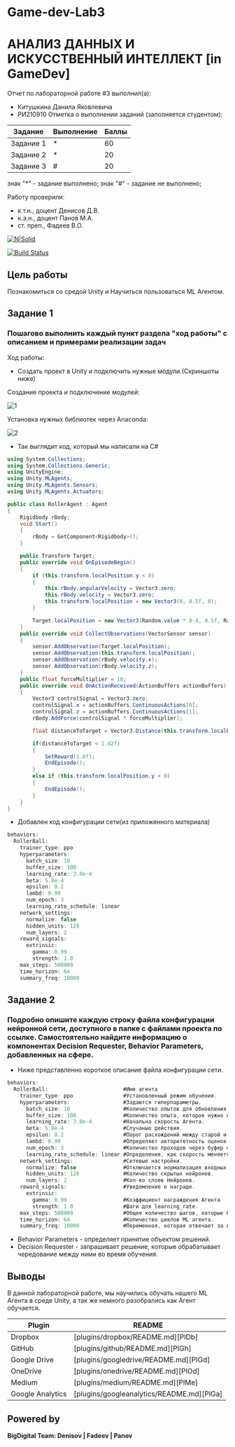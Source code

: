# Game-dev-Lab3
# АНАЛИЗ ДАННЫХ И ИСКУССТВЕННЫЙ ИНТЕЛЛЕКТ [in GameDev]
Отчет по лабораторной работе #3 выполнил(а):
- Китушкина Данила Яковлевича
- РИ210910
Отметка о выполнении заданий (заполняется студентом):

| Задание | Выполнение | Баллы |
| ------ | ------ | ------ |
| Задание 1 | * | 60 |
| Задание 2 | * | 20 |
| Задание 3 | # | 20 |

знак "*" - задание выполнено; знак "#" - задание не выполнено;

Работу проверили:
- к.т.н., доцент Денисов Д.В.
- к.э.н., доцент Панов М.А.
- ст. преп., Фадеев В.О.

[![N|Solid](https://cldup.com/dTxpPi9lDf.thumb.png)](https://nodesource.com/products/nsolid)

[![Build Status](https://travis-ci.org/joemccann/dillinger.svg?branch=master)](https://travis-ci.org/joemccann/dillinger)


## Цель работы
Познакомиться со средой Unity и Научиться пользоваться ML Агентом.

## Задание 1
### Пошагово выполнить каждый пункт раздела "ход работы" с описанием и примерами реализации задач
Ход работы:
- Создать проект в Unity и подключить нужные модули.(Скриншоты ниже)

Создание проекта и подключение модулей:

![1](https://user-images.githubusercontent.com/95544542/201180382-af134d5e-7c59-4704-8d17-044f2f42f19c.jpg)

Установка нужных библиотек через Anaconda:

![2](https://user-images.githubusercontent.com/95544542/201180591-8098ede3-9b83-42e8-b2b6-8d0fa87374fd.PNG)


- Так выглядит код, который мы написали на C#
```cs
using System.Collections;
using System.Collections.Generic;
using UnityEngine;
using Unity.MLAgents;
using Unity.MLAgents.Sensors;
using Unity.MLAgents.Actuators;

public class RollerAgent : Agent
{
    Rigidbody rBody;
    void Start()
    {
        rBody = GetComponent<Rigidbody>();
    }

    public Transform Target;
    public override void OnEpisodeBegin()
    {
        if (this.transform.localPosition.y < 0)
        {
            this.rBody.angularVelocity = Vector3.zero;
            this.rBody.velocity = Vector3.zero;
            this.transform.localPosition = new Vector3(0, 0.5f, 0);
        }

        Target.localPosition = new Vector3(Random.value * 8-4, 0.5f, Random.value * 8-4);
    }
    public override void CollectObservations(VectorSensor sensor)
    {
        sensor.AddObservation(Target.localPosition);
        sensor.AddObservation(this.transform.localPosition);
        sensor.AddObservation(rBody.velocity.x);
        sensor.AddObservation(rBody.velocity.z);
    }
    public float forceMultiplier = 10;
    public override void OnActionReceived(ActionBuffers actionBuffers)
    {
        Vector3 controlSignal = Vector3.zero;
        controlSignal.x = actionBuffers.ContinuousActions[0];
        controlSignal.z = actionBuffers.ContinuousActions[1];
        rBody.AddForce(controlSignal * forceMultiplier);

        float distanceToTarget = Vector3.Distance(this.transform.localPosition, Target.localPosition);

        if(distanceToTarget < 1.42f)
        {
            SetReward(1.0f);
            EndEpisode();
        }
        else if (this.transform.localPosition.y < 0)
        {
            EndEpisode();
        }
    }
}
```
- Добавлен код конфигурации сети(из приложенного материала)

```cs
behaviors:
  RollerBall:
    trainer_type: ppo
    hyperparameters:                 
      batch_size: 10
      buffer_size: 100
      learning_rate: 3.0e-4
      beta: 5.0e-4
      epsilon: 0.2
      lambd: 0.99
      num_epoch: 3
      learning_rate_schedule: linear
    network_settings: 
      normalize: false
      hidden_units: 128
      num_layers: 2
    reward_signals:
      extrinsic:
        gamma: 0.99
        strength: 1.0
    max_steps: 500000
    time_horizon: 64
    summary_freq: 10000
```

## Задание 2
### Подробно опишите каждую строку файла конфигурации нейронной сети, доступного в папке с файлами проекта по ссылке. Самостоятельно найдите информацию о компонентах Decision Requester, Behavior Parameters, добавленных на сфере.

- Ниже представленно короткое описание файла конфигурации сети.

```cs
behaviors:
  RollerBall:                        #Имя агента
    trainer_type: ppo                #Установленный режим обучения.
    hyperparameters:                 #Задаются гиперпараметры.
      batch_size: 10                 #Количество опытов для обновления.
      buffer_size: 100               #Количество опыта, которое нужно набрать перед обновлением модели.
      learning_rate: 3.0e-4          #Начальна скорость Агента.
      beta: 5.0e-4                   #Случаные действия.
      epsilon: 0.2                   #Порог расхождений между старой и новой политиками при обновлении.
      lambd: 0.99                    #Определяет авторитетность оценок значений во времени.
      num_epoch: 3                   #Количество проходов через буфер опыта.
      learning_rate_schedule: linear #Определения, как скорость меняется со временем.
    network_settings:                #Сетевые настройки.
      normalize: false               #Отключается нормализация входных данных.
      hidden_units: 128              #Количество скрытых нейронов.
      num_layers: 2                  #Кол-во слоев Нейронов.
    reward_signals:                  #Уведомление о награде.
      extrinsic:
        gamma: 0.99                  #Коэффициент награждения Агента
        strength: 1.0                #Шаги для learning_rate.
    max_steps: 500000                #Общее количество шагов, которые будет проходить ML Agent.
    time_horizon: 64                 #Количество циклов ML агента.
    summary_freq: 10000              #Переменная, которая отвечает за кол-во опыта

```

- Behavior Parameters - определяет принятие объектом решений.
- Decision Requester - запрашивает решение, которые обрабатывает чередование между ними во время обучения.


## Выводы

В данной лабораторной работе, мы научились обучать нашего ML Агента в среде Unity, а так же немного разобрались как Агент обучается.

| Plugin | README |
| ------ | ------ |
| Dropbox | [plugins/dropbox/README.md][PlDb] |
| GitHub | [plugins/github/README.md][PlGh] |
| Google Drive | [plugins/googledrive/README.md][PlGd] |
| OneDrive | [plugins/onedrive/README.md][PlOd] |
| Medium | [plugins/medium/README.md][PlMe] |
| Google Analytics | [plugins/googleanalytics/README.md][PlGa] |

## Powered by

**BigDigital Team: Denisov | Fadeev | Panov**
